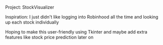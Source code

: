 Project: StockVisualizer

Inspiration: I just didn't like logging into Robinhood all the time and looking up each stock individually

Hoping to make this user-friendly using Tkinter and maybe add extra features like stock price prediction later on

